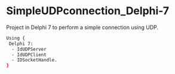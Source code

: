 # SimpleUDPconnection_Delphi-7
Project in Delphi 7 to perform a simple connection using UDP.

```bash
Using {
 Delphi 7:
  - IdUDPServer
  - IdUDPClient
  - IDSocketHandle.
}
```
